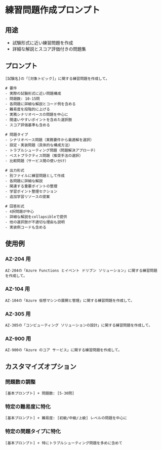 # 練習問題作成プロンプト

## 用途
- 試験形式に近い練習問題を作成
- 詳細な解説とスコア評価付きの問題集

## プロンプト

```
[試験名]の「[対象トピック]」に関する練習問題を作成して。

# 要件
- 実際の試験形式に近い問題構成
- 問題数: 10-15問
- 各問題に詳細な解説とコード例を含める
- 難易度を段階的に上げる
- 実務シナリオベースの問題を中心に
- 間違いやすいポイントを含めた選択肢
- スコア評価基準も含める

# 問題タイプ
- シナリオベース問題（実務要件から最適解を選択）
- 設定・実装問題（具体的な構成方法）
- トラブルシューティング問題（問題解決アプローチ）
- ベストプラクティス問題（推奨手法の選択）
- 比較問題（サービス間の使い分け）

# 出力形式
- 別ファイルに練習問題として作成
- 各問題に詳細な解説
- 関連する重要ポイントの整理
- 学習ポイント整理セクション
- 追加学習リソースの提案

# 回答形式
- 4択問題が中心
- 詳細な解説をcollapsibleで提供
- 他の選択肢が不適切な理由も説明
- 実装例コードも含める
```

## 使用例

### AZ-204 用
```
AZ-204の「Azure Functions とイベント ドリブン ソリューション」に関する練習問題を作成して。
```

### AZ-104 用
```
AZ-104の「Azure 仮想マシンの展開と管理」に関する練習問題を作成して。
```

### AZ-305 用
```
AZ-305の「コンピューティング ソリューションの設計」に関する練習問題を作成して。
```

### AZ-900 用
```
AZ-900の「Azure のコア サービス」に関する練習問題を作成して。
```

## カスタマイズオプション

### 問題数の調整
```
[基本プロンプト] + 問題数: [5-30問]
```

### 特定の難易度に特化
```
[基本プロンプト] + 難易度: [初級/中級/上級] レベルの問題を中心に
```

### 特定の問題タイプに特化
```
[基本プロンプト] + 特にトラブルシューティング問題を多めに含めて
```